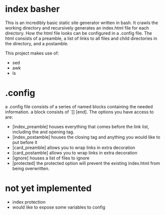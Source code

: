 # index basher
This is an incredibly basic static site generator written in bash. It crawls the working directory and recursively generates an index.html file for each directory. How the html file looks can be configured in a .config file. The html consists of a preamble, a list of links to all files and child directories in the directory, and a postamble.

This project makes use of:
- sed
- awk
- ls

# .config
a .config file consists of a series of named blocks containing the needed information. a block consists of `\[<name>\] <text> \[end\].
The options you have access to are:
- \[index_preamble\] houses everything that comes before the link list, including the <head></head> and opening <body> tag.
- \[index_postamble\] houses the closing </body> tag and anything you would like to put before it
- \[card_preamble\] allows you to wrap links in extra decoration
- \[card_postamble\] allows you to wrap links in extra decoration
- \[ignore\] houses a list of files to ignore
- \[protected\] the protected option will prevent the existing index.html from being overwritten.

# not yet implemented
- index protection
- would like to expose some variables to config
